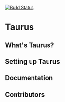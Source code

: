 [![Build Status](https://travis-ci.org/SwatLabs/taurus.svg?branch=develop)](https://travis-ci.org/SwatLabs/taurus)

# Taurus


## What's Taurus?


## Setting up Taurus


## Documentation


## Contributors
